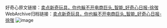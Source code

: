 好奇心原文链接：[卖点新奇玩具，你也躲不开电商巨头_智能_好奇心日报-徐弢](https://www.qdaily.com/articles/5059.html)
WebArchive归档链接：[卖点新奇玩具，你也躲不开电商巨头_智能_好奇心日报-徐弢](http://web.archive.org/web/20190623163802/https://www.qdaily.com/articles/5059.html)
![image](http://ww3.sinaimg.cn/large/007d5XDply1g3wcu3guodj30u02g0e81)